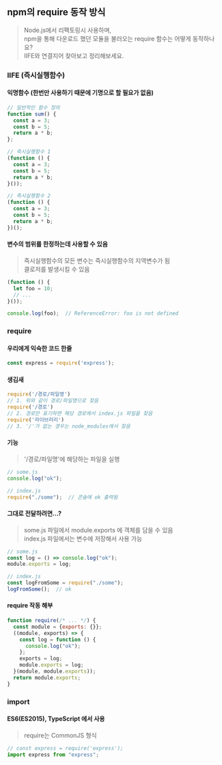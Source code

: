 ## npm의 require 동작 방식
> Node.js에서 리팩토링시 사용하며,    
> npm을 통해 다운로드 했던 모듈을 불러오는 require 함수는 어떻게 동작하나요?    
> IIFE와 연결지어 찾아보고 정리해보세요.

### IIFE (즉시실행함수)
#### 익명함수 (한번만 사용하기 때문에 기명으로 할 필요가 없음)
```javascript
// 일반적인 함수 정의
function sum() {
  const a = 3;
  const b = 5;
  return a * b;
};

// 즉시실행함수 1
(function () {
  const a = 3;
  const b = 5;
  return a * b;
}());

// 즉시실행함수 2
(function () {
  const a = 3;
  const b = 5;
  return a * b;
})();
```
#### 변수의 범위를 한정하는데 사용할 수 있음   
> 즉시실행함수의 모든 변수는 즉시실행함수의 지역변수가 됨   
> 클로저를 발생시킬 수 있음
```javascript
(function () {
  let foo = 10;
  // ...
}());

console.log(foo);  // ReferenceError: foo is not defined
```

### require
#### 우리에게 익숙한 코드 한줄
```javascript
const express = require('express');
```
#### 생김새
```javascript
require('/경로/파일명')
// 1. 위와 같이 경로/파일명으로 찾음
require('/경로')
// 2. 경로만 표기하면 해당 경로에서 index.js 파일을 찾음
require('라이브러리')
// 3. '/'가 없는 경우는 node_modules에서 찾음
```
#### 기능
> '/경로/파일명'에 해당하는 파일을 실행
```javascript
// some.js
console.log("ok");
```
```javascript
// index.js
require("./some");  // 콘솔에 ok 출력됨
```
#### 그대로 전달하려면...?
> some.js 파일에서 module.exports 에 객체를 담을 수 있음    
> index.js 파일에서는 변수에 저장해서 사용 가능 
```javascript
// some.js
const log = () => console.log("ok");
module.exports = log;
```
```javascript
// index.js
const logFromSome = require("./some");  
logFromSome();  // ok
```
#### require 작동 해부
```javascript
function require(/* ... */) {
  const module = {exports: {}};
  ((module, exports) => {
    const log = function () {
      console.log("ok");
    };
    exports = log;
    module.exports = log;
  }(module, module.exports));
  return module.exports;
}
```

### import
#### ES6(ES2015), TypeScript 에서 사용
> require는 CommonJS 형식
```javascript
// const express = require('express');
import express from "express";
```
